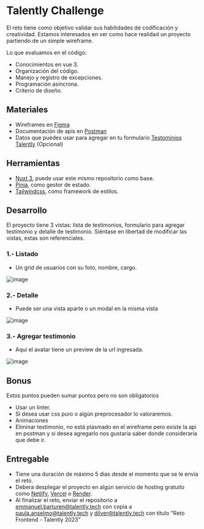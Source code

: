 # Talently Challenge

El reto tiene como objetivo validar sus habilidades de codificación y creatividad. Estamos interesados en ver como hace realidad un proyecto partiendo de un simple wireframe.

Lo que evaluamos en el código:

- Conocimientos en vue 3.
- Organización del código.
- Manejo y registro de excepciones.
- Programación asíncrona.
- Criterio de diseño.

## Materiales

- Wireframes en [Figma](https://www.figma.com/file/LACLmiVmSiRPfbKNTe3zNG/Talently-Challenge-01---Testimonials?node-id=0%3A1)
- Documentación de apis en [Postman](https://www.postman.com/dilvermg/workspace/frontend-challenge/documentation/5491432-299dbae0-368f-4215-bc7e-70e597a7b241)
- Datos que puedes usar para agregar en tu formulario [Testominios Talently](https://talently.tech/testimoniales/) (Opcional)

## Herramientas

- [Nuxt 3](https://nuxt.com/), puede usar este mismo repositorio como base.
- [Pinia](https://pinia.vuejs.org/), como gestor de estado.
- [Tailwindcss](https://tailwindcss.com/), como framework de estilos.

## Desarrollo

El proyecto tiene 3 vistas: lista de testimonios, formulario para agregar testimonio y detalle de testimonio.
Siéntase en libertad de modificar las vistas, estas son referenciales.

### 1.- Listado
- Un grid de usuarios con su foto, nombre, cargo.

![image](https://user-images.githubusercontent.com/29830848/147611849-369d7e32-2d6f-40c1-9114-6a63758e2bea.png)

### 2.- Detalle

- Puede ser una vista aparte o un modal en la misma vista

![image](https://user-images.githubusercontent.com/29830848/147611935-c7d5bb2e-81c3-4656-afa5-20729aca49e2.png)

### 3.- Agregar testimonio

- Aquí el avatar tiene un preview de la url ingresada.

![image](https://user-images.githubusercontent.com/29830848/147612020-558a10b6-2f1a-4341-b500-2633bbe31ef2.png)

## Bonus

Estos puntos pueden sumar puntos pero no son obligatorios

- Usar un linter.
- Si desea usar css puro o algún preprocesador lo valoraremos.
- Animaciones
- Eliminar testimonio, no está plasmado en el wireframe pero existe la api en postman y si  desea agregarlo nos gustaría saber donde consideraría que debe ir.

## Entregable

- Tiene una duración de máximo 5 días desde el momento que se le envía el reto.
- Debera desplegar el proyecto en algún servicio de hosting gratuito como [Netlify](https://www.netlify.com/), [Vercel](https://vercel.com/) o [Render](https://www.render.com/).
- Al finalizar el reto, enviar el repositorio a emmanuel.barturen@talently.tech con copia a paula.anselmo@talently.tech y
  dilver@talently.tech con título "Reto Frontend - Talently 2023"
